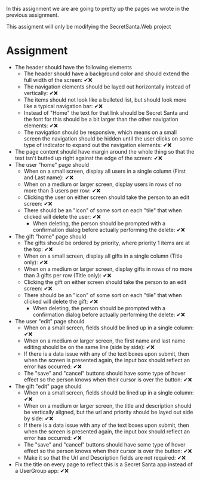 In this assignment we are are going to pretty up the pages we wrote in the previous assignment.

This assigment will only be modifying the SecretSanta.Web project

# Assignment

- The header should have the following elements
  - The header should have a background color and should extend the full width of the screen: ✔❌
  - The navigation elements should be layed out horizontally instead of vertically: ✔❌
  - The items should not look like a bulleted list, but should look more like a typical navigation bar: ✔❌
  - Instead of "Home" the text for that link should be Secret Santa and the font for this should be a bit larger than the other navigation elements: ✔❌
  - The navigation should be responsive, which means on a small screen the navigation should be hidden until the user clicks on some type of indicator to expand out the navigation elements: ✔❌
- The page content should have margin around the whole thing so that the text isn't butted up right against the edge of the screen: ✔❌
- The user "home" page should
  - When on a small screen, display all users in a single column (First and Last name): ✔❌
  - When on a medium or larger screen, display users in rows of no more than 3 users per row: ✔❌
  - Clicking the user on either screen should take the person to an edit screen: ✔❌
  - There should be an "icon" of some sort on each "tile" that when clicked will delete the user: ✔❌
    - When deleting, the person should be prompted with a confirmation dialog before actually performing the delete: ✔❌
- The gift "home" page should
  - The gifts should be ordered by priority, where priority 1 items are at the top: ✔❌
  - When on a small screen, display all gifts in a single column (Title only): ✔❌
  - When on a medium or larger screen, display gifts in rows of no more than 3 gifts per row (Title only): ✔❌
  - Clicking the gift on either screen should take the person to an edit screen: ✔❌
  - There should be an "icon" of some sort on each "tile" that when clicked will delete the gift: ✔❌
    - When deleting, the person should be prompted with a confirmation dialog before actually performing the delete: ✔❌
- The user "edit" page should
  - When on a small screen, fields should be lined up in a single column: ✔❌
  - When on a medium or larger screen, the first name and last name editing should be on the same line (side by side): ✔❌
  - If there is a data issue with any of the text boxes upon submit, then when the screen is presented again, the input box should reflect an error has occurred: ✔❌
  - The "save" and "cancel" buttons should have some type of hover effect so the person knows when their cursor is over the button: ✔❌
- The gift "edit" page should
  - When on a small screen, fields should be lined up in a single column: ✔❌
  - When on a medium or larger screen, the title and description should be vertically aligned, but the url and priority should be layed out side by side: ✔❌
  - If there is a data issue with any of the text boxes upon submit, then when the screen is presented again, the input box should reflect an error has occurred: ✔❌
  - The "save" and "cancel" buttons should have some type of hover effect so the person knows when their cursor is over the button: ✔❌
  - Make it so that the Url and Description fields are not required: ✔❌
- Fix the title on every page to reflect this is a Secret Santa app instead of a UserGroup app: ✔❌